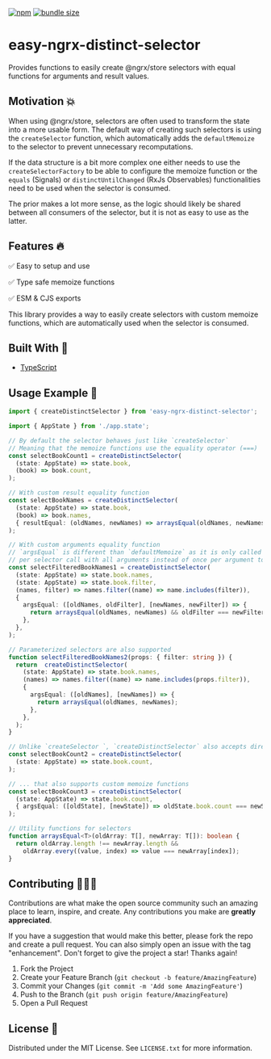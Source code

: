 [![npm](https://img.shields.io/npm/v/easy-ngrx-distinct-selector?color=%2300d26a&style=for-the-badge)](https://www.npmjs.com/package/easy-ngrx-distinct-selector)
[![bundle size](https://img.shields.io/bundlephobia/minzip/easy-ngrx-distinct-selector?color=%23FF006F&label=Bundle%20Size&style=for-the-badge)](https://bundlephobia.com/package/easy-ngrx-distinct-selector)

# easy-ngrx-distinct-selector

Provides functions to easily create @ngrx/store selectors with equal functions for arguments and result values.

## Motivation 💥

When using @ngrx/store, selectors are often used to transform the state into a more usable form.
The default way of creating such selectors is using the `createSelector` function, which automatically adds the `defaultMemoize` to the selector to prevent unnecessary recomputations.

If the data structure is a bit more complex one either needs to use the `createSelectorFactory` to be able to configure the memoize function or the `equals` (Signals) or `distinctUntilChanged` (RxJs Observables) functionalities need to be used when the selector is consumed.

The prior makes a lot more sense, as the logic should likely be shared between all consumers of the selector, but it is not as easy to use as the latter.

## Features 🔥

✅ Easy to setup and use

✅ Type safe memoize functions

✅ ESM & CJS exports

This library provides a way to easily create selectors with custom memoize functions, which are automatically used when the selector is consumed.

## Built With 🔧

- [TypeScript](https://www.typescriptlang.org/)

## Usage Example 🚀

```ts
import { createDistinctSelector } from 'easy-ngrx-distinct-selector';

import { AppState } from './app.state';

// By default the selector behaves just like `createSelector`
// Meaning that the memoize functions use the equality operator (===)
const selectBookCount1 = createDistinctSelector(
  (state: AppState) => state.book,
  (book) => book.count,
);

// With custom result equality function
const selectBookNames = createDistinctSelector(
  (state: AppState) => state.book,
  (book) => book.names,
  { resultEqual: (oldNames, newNames) => arraysEqual(oldNames, newNames) },
);

// With custom arguments equality function
// `argsEqual` is different than `defaultMemoize` as it is only called once
// per selector call with all arguments instead of once per argument to improve type safety
const selectFilteredBookNames1 = createDistinctSelector(
  (state: AppState) => state.book.names,
  (state: AppState) => state.book.filter,
  (names, filter) => names.filter((name) => name.includes(filter)),
  {
    argsEqual: ([oldNames, oldFilter], [newNames, newFilter]) => {
      return arraysEqual(oldNames, newNames) && oldFilter === newFilter;
    },
  },
);

// Parameterized selectors are also supported
function selectFilteredBookNames2(props: { filter: string }) {
  return  createDistinctSelector(
    (state: AppState) => state.book.names,
    (names) => names.filter((name) => name.includes(props.filter)),
    {
      argsEqual: ([oldNames], [newNames]) => {
        return arraysEqual(oldNames, newNames);
      },
    },
  );
}

// Unlike `createSelector `, `createDistinctSelector` also accepts direct projection of the state
const selectBookCount2 = createDistinctSelector(
  (state: AppState) => state.book.count,
);

// ... that also supports custom memoize functions
const selectBookCount3 = createDistinctSelector(
  (state: AppState) => state.book.count,
  { argsEqual: ([oldState], [newState]) => oldState.book.count === newState.book.count },
);

// Utility functions for selectors
function arraysEqual<T>(oldArray: T[], newArray: T[]): boolean {
  return oldArray.length !== newArray.length &&
    oldArray.every((value, index) => value === newArray[index]);
}

```

## Contributing 🧑🏻‍💻

Contributions are what make the open source community such an amazing place to learn, inspire, and create. Any contributions you make are **greatly appreciated**.

If you have a suggestion that would make this better, please fork the repo and create a pull request. You can also simply open an issue with the tag "enhancement".
Don't forget to give the project a star! Thanks again!

1. Fork the Project
2. Create your Feature Branch (`git checkout -b feature/AmazingFeature`)
3. Commit your Changes (`git commit -m 'Add some AmazingFeature'`)
4. Push to the Branch (`git push origin feature/AmazingFeature`)
5. Open a Pull Request

## License 🔑

Distributed under the MIT License. See `LICENSE.txt` for more information.
